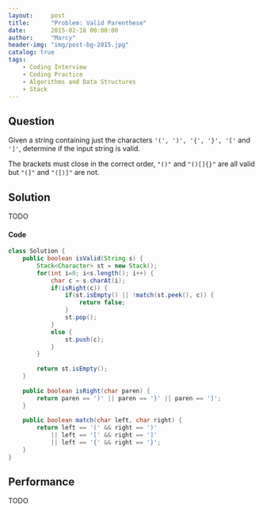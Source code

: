 ```yaml
---
layout:     post
title:      "Problem: Valid Parenthese"
date:       2015-02-18 00:00:00
author:     "Marcy"
header-img: "img/post-bg-2015.jpg"
catalog: true
tags:
    - Coding Interview
    - Coding Practice
    - Algorithms and Data Structures
    - Stack
---
```


## Question

Given a string containing just the characters `'(', ')', '{', '}', '['` and `']'`, determine if the input string is valid.

The brackets must close in the correct order, `"()"` and `"()[]{}"` are all valid but `"(]"` and `"([)]"` are not.

## Solution
TODO

#### Code
```java
class Solution {
    public boolean isValid(String s) {
        Stack<Character> st = new Stack();
        for(int i=0; i<s.length(); i++) {
            char c = s.charAt(i);
            if(isRight(c)) {
                if(st.isEmpty() || !match(st.peek(), c)) {
                    return false;
                }
                st.pop();
            }
            else {
                st.push(c);
            }
        }
        
        return st.isEmpty();
    }
    
    public boolean isRight(char paren) {
        return paren == ')' || paren == '}' || paren == ']';
    }
    
    public boolean match(char left, char right) {
        return left == '(' && right == ')'
            || left == '[' && right == ']'
            || left == '{' && right == '}';
    }
}
```

## Performance
TODO